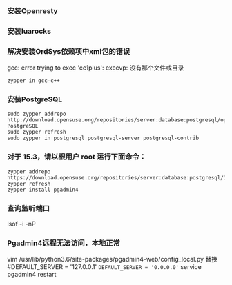 ### 安装Openresty

### 安装luarocks

### 解决安装OrdSys依赖项中xml包的错误
gcc: error trying to exec 'cc1plus': execvp: 没有那个文件或目录
```
zypper in gcc-c++
```

### 安装PostgreSQL
```
sudo zypper addrepo http://download.opensuse.org/repositories/server:database:postgresql/openSUSE_Leap_15.3/ PostgreSQL
sudo zypper refresh
sudo zypper in postgresql postgresql-server postgresql-contrib
```

### 对于 15.3，请以根用户 root 运行下面命令：
```
zypper addrepo https://download.opensuse.org/repositories/server:database:postgresql/15.3/server:database:postgresql.repo
zypper refresh
zypper install pgadmin4
```

### 查询监听端口
lsof -i -nP

### Pgadmin4远程无法访问，本地正常
vim /usr/lib/python3.6/site-packages/pgadmin4-web/config_local.py
替换
#DEFAULT_SERVER = '127.0.0.1'
`
DEFAULT_SERVER = '0.0.0.0'
`
service pgadmin4 restart
